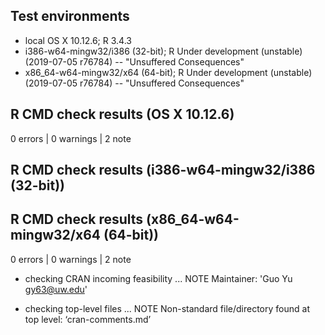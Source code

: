 ## Test environments
* local OS X 10.12.6; R 3.4.3
* i386-w64-mingw32/i386 (32-bit); R Under development (unstable) (2019-07-05 r76784) -- "Unsuffered Consequences"
* x86_64-w64-mingw32/x64 (64-bit); R Under development (unstable) (2019-07-05 r76784) -- "Unsuffered Consequences"

## R CMD check results (OS X 10.12.6)
0 errors | 0 warnings | 2 note

## R CMD check results (i386-w64-mingw32/i386 (32-bit))
## R CMD check results (x86_64-w64-mingw32/x64 (64-bit))
0 errors | 0 warnings | 2 note

* checking CRAN incoming feasibility ... NOTE
Maintainer: 'Guo Yu <gy63@uw.edu>'

* checking top-level files ... NOTE
Non-standard file/directory found at top level:
  ‘cran-comments.md’
